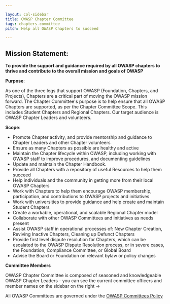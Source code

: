 ```yaml
---

layout: col-sidebar
title: OWASP Chapter Committee
tags: chapters-committee
pitch: Help all OWASP Chapters to succeed

---
```


## Mission Statement:

**To provide the support and guidance required by all OWASP chapters to thrive and contribute to the overall mission and goals of OWASP**

**Purpose**:

 As one of the three legs that support OWASP (Foundation, Chapters, and Projects), Chapters are a critical part of moving the OWASP mission forward. The Chapter Committee's purpose is to help ensure that all OWASP Chapters are supported, as per the Chapter Committee Scope. This includes Student Chapters and Regional Chapters. 
Our target audience is OWASP Chapter Leaders and volunteers.

**Scope**:
- Promote Chapter activity, and provide mentorship and guidance to Chapter Leaders and other Chapter volunteers
- Ensure as many Chapters as possible are healthy and active
- Maintain the Chapter lifecycle within OWASP, including working with OWASP staff to improve procedures, and documenting guidelines 
- Update and maintain the Chapter Handbook.
- Provide all Chapters with a repository of useful Resources to help them succeed
- Help individuals and the community in getting more from their local OWASP Chapters
- Work with Chapters to help them encourage OWASP membership, participation, and contributions to OWASP projects and initiatives
- Work with universities to provide guidance and help create and maintain Student Chapters 
- Create a workable, operational, and scalable Regional Chapter model
- Collaborate with other OWASP Committees and initiatives as needs present
- Assist OWASP staff in operational processes of: New Chapter Creation, Reviving Inactive Chapters, Cleaning up Defunct Chapters
- Provide first level dispute resolution for Chapters, which can be escalated to the OWASP Dispute Resolution process, or in severe cases, the Foundation, Compliance Committee, or Global Board
- Advise the Board or Foundation on relevant bylaw or policy changes

**Committee Members**

OWASP Chapter Committee is composed of seasoned and knowledgeable OWASP Chapter Leaders - you can see the current committee officers and member names on the sidebar on the right &rarr;

All OWASP Committees are governed under the [OWASP Committees Policy](https://owasp.org/www-policy/operational/committees)
